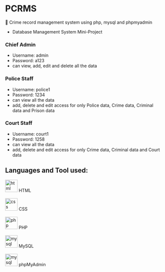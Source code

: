 # PCRMS
🚓 Crime record management system using php, mysql and phpmyadmin

- Database Management System Mini-Project
### Chief Admin
- Username: admin
- Password: a123
- can view, add, edit and delete all the data

### Police Staff
- Username: police1
- Password: 1234
- can view all the data
- add, delete and edit access for only Police data, Crime data, Criminal data and Prison data 

### Court Staff
- Username: court1
- Password: 1258
- can view all the data
- add, delete and edit access for only Crime data, Criminal data and Court data 

## Languages and Tool used:
<img src="https://www.vectorlogo.zone/logos/w3_html5/w3_html5-icon.svg" alt="html" height="40"/> HTML
<br><br>
<img src="https://www.vectorlogo.zone/logos/w3_css/w3_css-icon.svg" alt="css" height="40"/> CSS
<br><br>
<img src="https://www.vectorlogo.zone/logos/php/php-horizontal.svg" alt="php" height="40"/> PHP
<br><br>
<img src="https://www.vectorlogo.zone/logos/mysql/mysql-icon.svg" alt="mysql" height="40"/> MySQL
<br><br>
<img src="https://www.vectorlogo.zone/logos/phpmyadmin/phpmyadmin-ar21.svg" alt="mysql" height="40"/> phpMyAdmin
<br><br>

